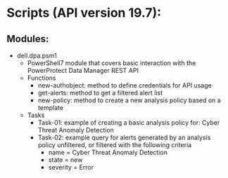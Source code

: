 # Scripts (API version 19.7):
## Modules: 
* dell.dpa.psm1
    * PowerShell7 module that covers basic interaction with the PowerProtect Data Manager REST API
    * Functions
        * new-authobject: method to define credentials for API usage
        * get-alerts: method to get a filtered alert list
        * new-policy: method to create a new analysis policy based on a template
    * Tasks
        * Task-01: example of creating a basic analysis policy for: Cyber Threat Anomaly Detection
        * Task-02: example query for alerts generated by an analysis policy unfiltered, or filtered with the following criteria
            * name = Cyber Threat Anomaly Detection
            * state = new
            * severity = Error
